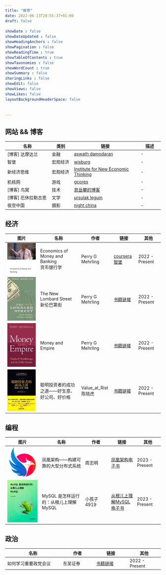 ```yaml
---
title: "推荐"
date: 2022-06-13T20:55:37+01:00
draft: false

showDate : false
showDateUpdated : false
showHeadingAnchors : false
showPagination : false
showReadingTime : true
showTableOfContents : true
showTaxonomies : false
showWordCount : true
showSummary : false
sharingLinks : false
showEdit: false
showViews: false
showLikes: false
layoutBackgroundHeaderSpace: false


---
```


## 网站 && 博客

<table>
    <thead>
        <tr>
            <th style="width: 20%">名称</th>
            <th style="width: 10%">类别</th>
            <th style="width: 30%">链接</th>
            <th style="width: 10%">描述</th>
        </tr>
    </thead>
    <tbody>
        <tr>
            <td>[博客] 达摩达兰</td>
            <td>金融</td>
            <td><a href="https://aswathdamodaran.blogspot.com/">aswath damodaran</a></td>
            <td >-</td>
        </tr>
        <tr>
            <td>智堡</td>
            <td>宏观经济</td>
            <td><a href="https://www.wisburg.com/">wisburg</a></td>
            <td >-</td>
        </tr>
        <tr>
            <td>新经济思维</td>
            <td>宏观经济</td>
            <td><a href="https://www.ineteconomics.org/">Institute for New Economic Thinking</a></td>
            <td >-</td>
        </tr>
        <tr>
            <td>机核网</td>
            <td>游戏</td>
            <td><a href="https://www.gcores.com/">gcores</a></td>
            <td >-</td>
        </tr>
        <tr>
            <td>[博客] 鸟窝</td>
            <td>技术</td>
            <td><a href="https://colobu.com/">晁岳攀的博客</a></td>
            <td >-</td>
        </tr>
        <tr>
            <td>[博客] 厄休拉勒古恩</td>
            <td>文学</td>
            <td><a href="https://www.ursulakleguin.com/home/">ursulak leguin</a></td>
            <td >-</td>
        </tr>
        <tr>
            <td>夜空中国</td>
            <td>摄影</td>
            <td><a href="https://nightchina.net/">night china</a></td>
            <td >-</td>
        </tr>
    </tbody>
</table>

## 经济

<table>
    <thead>
        <tr>
            <th style="width: 20%">图片</th>
            <th style="width: 25%">名称</th>
            <th style="width: 15%">作者</th>
            <th style="width: 15%">链接</th>
            <th style="width: 15%">其他</th>
        </tr>
    </thead>
    <tbody>
        <tr>
            <td><img src="economy/economics of money and banking.png" alt="economics of money and banking"/></td>
            <td>Economics of Money and Banking <br/>   货币银行学</td>
            <td>Perry G Mehrling</td>
            <td>
                <a href="https://www.coursera.org/learn/money-banking" target="_blank">coursera</a>
                <br/>  
                <a href="https://wisburg.com/videos?page=1&k=&tagid=79" target="_blank">智堡</a>
            </td>
            <td >2022 - Present</td>
        </tr>
        <tr>
            <td><img src="economy/The New Lombard Street.jpeg" alt="The New Lombard Street"/></td>
            <td>The New Lombard Street <br/> 新伦巴第街</td>
            <td>Perry G Mehrling</td>
            <td><a href="economy/Perry Mehrling - The New Lombard Street.pdf" >书籍链接</a></td>
            <td >2022 - Present</td>
        </tr>
        <tr>
            <td><img src="economy/Money and Empire.jpeg" alt="Money and Empire"/></td>
            <td>Money and Empire</td>
            <td>Perry G Mehrling</td>
            <td><a href="economy/Perry Mehrling - Money and Empire.pdf" target="_blank">书籍链接</a></td>
            <td >2022 - Present</td>
        </tr>
        <tr>
             <td><img src="economy/value_at_risk.jpg" alt="聪明投资者的成功之道——好生意、好公司、好价格"/></td>
             <td>聪明投资者的成功之道——好生意、好公司、好价格</td>
             <td>Value_at_Rist 陈晓虎</td>
             <td><a href="economy/聪明投资者的成功之道——好生意、好公司、好价格.pdf" target="_blank">书籍链接</a></td>
             <td >2022 - Present</td>
        </tr>
    </tbody>

</table>

## 编程

<table>
    <thead>
        <tr>
            <th style="width: 20%">图片</th>
            <th style="width: 25%">名称</th>
            <th style="width: 15%">作者</th>
            <th style="width: 15%">链接</th>
            <th style="width: 15%">其他</th>
        </tr>
    </thead>
    <tbody>
        <tr>
            <td><img src="coding/icyfenix.png"/></td>
            <td>凤凰架构——构建可靠的大型分布式系统</td>
            <td>周志明</td>
            <td><a href="https://icyfenix.cn/" target="_blank">凤凰架构电子书</a></td>
            <td >2023 - Present</td>
        </tr>
        <tr>
            <td><img src="coding/从根儿上理解 MySQL.png"/></td>
            <td>MySQL 是怎样运行的：从根儿上理解 MySQL</td>
            <td>小孩子4919</td>
            <td><a href="https://relph1119.github.io/mysql-learning-notes/#/" target="_blank">从根儿上理解MySQL电子书</a></td>
            <td >2023 - Present</td>
        </tr>
    </tbody>
</table>

## 政治

<table>
    <thead>
        <tr>
            <th style="width: 25%">名称</th>
            <th style="width: 15%">作者</th>
            <th style="width: 15%">链接</th>
            <th style="width: 15%">其他</th>
        </tr>
    </thead>
    <tbody>
        <tr>
            <td>如何学习重要政党会议</td>
            <td>东吴证券</td>
            <td><a href="polity/中国政策系列一：如何学习重要党政会议.pdf" target="_blank">书籍链接</a></td>
            <td >2022 - Present</td>
        </tr>
    </tbody>
</table>
